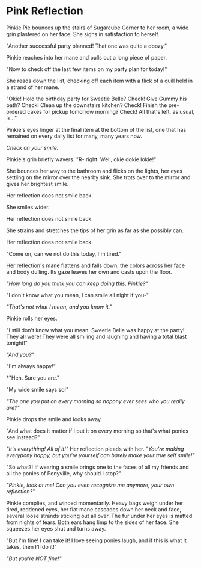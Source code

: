 # Pink Reflection

Pinkie Pie bounces up the stairs of Sugarcube Corner to her room, a wide grin plastered on her face. She sighs in satisfaction to herself.

"Another successful party planned! That one was quite a doozy."

Pinkie reaches into her mane and pulls out a long piece of paper.

"Now to check off the last few items on my party plan for today!"

She reads down the list, checking off each item with a flick of a quill held in a strand of her mane.

"Okie! Hold the birthday party for Sweetie Belle? Check! Give Gummy his bath? Check! Clean up the downstairs kitchen? Check! Finish the pre-ordered cakes for pickup tomorrow morning? Check! All that's left, as usual, is…"

Pinkie's eyes linger at the final item at the bottom of the list, one that has remained on every daily list for many, many years now.

*Check on your smile.*

Pinkie's grin briefly wavers. "R- right. Well, okie dokie lokie!"

She bounces her way to the bathroom and flicks on the lights, her eyes settling on the mirror over the nearby sink. She trots over to the mirror and gives her brightest smile.

Her reflection does not smile back.

She smiles wider.

Her reflection does not smile back.

She strains and stretches the tips of her grin as far as she possibly can.

Her reflection does not smile back.

"Come on, can we not do this today, I'm tired."

Her reflection's mane flattens and falls down, the colors across her face and body dulling. Its gaze leaves her own and casts upon the floor.

*"How long do you think you can keep doing this, Pinkie?"*

"I don't know what you mean, I can smile all night if you-"

*"That's not what I mean, and you know it."*

Pinkie rolls her eyes.

"I still don't know what you mean. Sweetie Belle was happy at the party! They all were! They were all smiling and laughing and having a total blast tonight!"

*"And you?"*

"I'm always happy!"

*"Heh. Sure you are."

"My wide smile says so!"

*"The one you put on every morning so nopony ever sees who you really are?"*

Pinkie drops the smile and looks away.

"And what does it matter if I put it on every morning so that's what ponies see instead?"

*"It's everything! All of it!"* Her reflection pleads with her. *"You're making everypony happy, but you're yourself can barely make your true self smile!"* 

"So what?! If wearing a smile brings one to the faces of all my friends and all the ponies of Ponyville, why should I stop?"

*"Pinkie, look at me! Can you even recognize me anymore, your own reflection?"*

Pinkie complies, and winced momentarily. Heavy bags weigh under her tired, reddened eyes, her flat mane cascades down her neck and face, several loose strands sticking out all over. The fur under her eyes is matted from nights of tears. Both ears hang limp to the sides of her face. She squeezes her eyes shut and turns away.

"But I'm fine! I can take it! I love seeing ponies laugh, and if this is what it takes, then I'll do it!"

*"But you're NOT fine!"*

